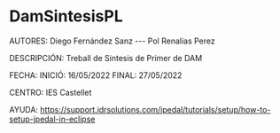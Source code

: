 # DamSintesisPL

AUTORES: 
  Diego Fernández Sanz --- Pol Renalias Perez
  
DESCRIPCIÓN:
  Treball de Sintesis de Primer de DAM

FECHA:
  INICIÓ: 16/05/2022
  FINAL: 27/05/2022
  
CENTRO:
  IES Castellet

AYUDA:
  https://support.idrsolutions.com/jpedal/tutorials/setup/how-to-setup-jpedal-in-eclipse
